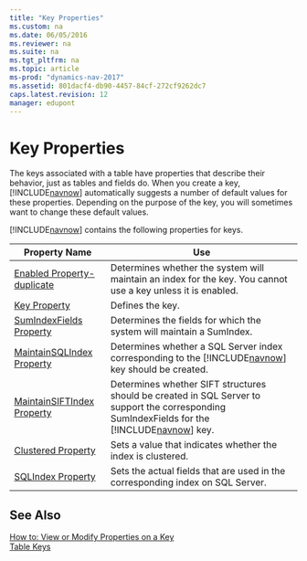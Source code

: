 ```yaml
---
title: "Key Properties"
ms.custom: na
ms.date: 06/05/2016
ms.reviewer: na
ms.suite: na
ms.tgt_pltfrm: na
ms.topic: article
ms-prod: "dynamics-nav-2017"
ms.assetid: 801dacf4-db90-4457-84cf-272cf9262dc7
caps.latest.revision: 12
manager: edupont
---
```

# Key Properties
The keys associated with a table have properties that describe their behavior, just as tables and fields do. When you create a key, [!INCLUDE[navnow](includes/navnow_md.md)] automatically suggests a number of default values for these properties. Depending on the purpose of the key, you will sometimes want to change these default values.  
  
 [!INCLUDE[navnow](includes/navnow_md.md)] contains the following properties for keys.  
  
|Property Name|Use|  
|-------------------|---------|  
|[Enabled Property-duplicate](Enabled-Property-duplicate.md)|Determines whether the system will maintain an index for the key. You cannot use a key unless it is enabled.|  
|[Key Property](Key-Property.md)|Defines the key.|  
|[SumIndexFields Property](SumIndexFields-Property.md)|Determines the fields for which the system will maintain a SumIndex.|  
|[MaintainSQLIndex Property](MaintainSQLIndex-Property.md)|Determines whether a SQL Server index corresponding to the [!INCLUDE[navnow](includes/navnow_md.md)] key should be created.|  
|[MaintainSIFTIndex Property](MaintainSIFTIndex-Property.md)|Determines whether SIFT structures should be created in SQL Server to support the corresponding SumIndexFields for the [!INCLUDE[navnow](includes/navnow_md.md)] key.|  
|[Clustered Property](Clustered-Property.md)|Sets a value that indicates whether the index is clustered.|  
|[SQLIndex Property](SQLIndex-Property.md)|Sets the actual fields that are used in the corresponding index on SQL Server.|  
  
## See Also  
 [How to: View or Modify Properties on a Key](How-to--View%20or%20Modify%20Properties%20on%20a%20Key.md)   
 [Table Keys](Table-Keys.md)